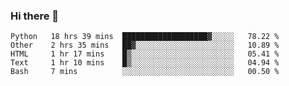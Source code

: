 ### Hi there 👋

<!--START_SECTION:waka-->
```text
Python   18 hrs 39 mins  ███████████████████▓░░░░░   78.22 % 
Other    2 hrs 35 mins   ██▓░░░░░░░░░░░░░░░░░░░░░░   10.89 % 
HTML     1 hr 17 mins    █▒░░░░░░░░░░░░░░░░░░░░░░░   05.41 % 
Text     1 hr 10 mins    █▒░░░░░░░░░░░░░░░░░░░░░░░   04.94 % 
Bash     7 mins          ░░░░░░░░░░░░░░░░░░░░░░░░░   00.50 % 
```
<!--END_SECTION:waka-->


<!--
**AnkelMauCastillo/AnkelMauCastillo** is a ✨ _special_ ✨ repository because its `README.md` (this file) appears on your GitHub profile.

Here are some ideas to get you started:

- 🔭 I’m currently working on ...
- 🌱 I’m currently learning ...
- 👯 I’m looking to collaborate on ...
- 🤔 I’m looking for help with ...
- 💬 Ask me about ...
- 📫 How to reach me: ...
- 😄 Pronouns: ...
- ⚡ Fun fact: ...
-->
